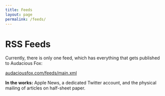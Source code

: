 ```yaml
---
title: Feeds
layout: page
permalink: /feeds/
---
```

# RSS Feeds

Currently, there is only one feed, which has everything that gets published to Audacious Fox:

[audaciousfox.com/feeds/main.xml](/feeds/main.xml)

**In the works:** Apple News, a dedicated Twitter account, and the physical mailing of articles on half-sheet paper. 
